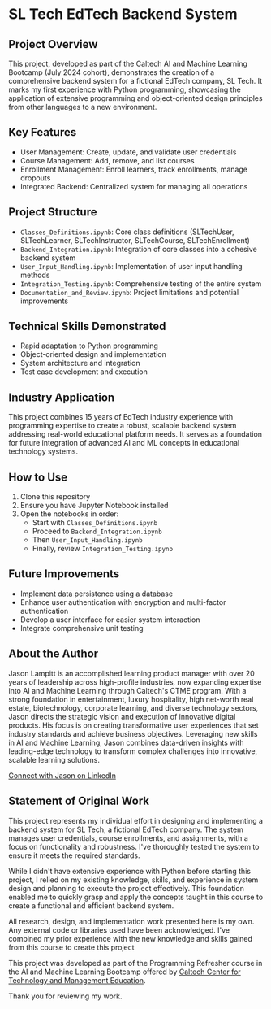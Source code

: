 # SL Tech EdTech Backend System

## Project Overview
This project, developed as part of the Caltech AI and Machine Learning Bootcamp (July 2024 cohort), demonstrates the creation of a comprehensive backend system for a fictional EdTech company, SL Tech. It marks my first experience with Python programming, showcasing the application of extensive programming and object-oriented design principles from other languages to a new environment.

## Key Features
- User Management: Create, update, and validate user credentials
- Course Management: Add, remove, and list courses
- Enrollment Management: Enroll learners, track enrollments, manage dropouts
- Integrated Backend: Centralized system for managing all operations

## Project Structure
- `Classes_Definitions.ipynb`: Core class definitions (SLTechUser, SLTechLearner, SLTechInstructor, SLTechCourse, SLTechEnrollment)
- `Backend_Integration.ipynb`: Integration of core classes into a cohesive backend system
- `User_Input_Handling.ipynb`: Implementation of user input handling methods
- `Integration_Testing.ipynb`: Comprehensive testing of the entire system
- `Documentation_and_Review.ipynb`: Project limitations and potential improvements

## Technical Skills Demonstrated
- Rapid adaptation to Python programming
- Object-oriented design and implementation
- System architecture and integration
- Test case development and execution

## Industry Application
This project combines 15 years of EdTech industry experience with programming expertise to create a robust, scalable backend system addressing real-world educational platform needs. It serves as a foundation for future integration of advanced AI and ML concepts in educational technology systems.

## How to Use
1. Clone this repository
2. Ensure you have Jupyter Notebook installed
3. Open the notebooks in order:
   - Start with `Classes_Definitions.ipynb`
   - Proceed to `Backend_Integration.ipynb`
   - Then `User_Input_Handling.ipynb`
   - Finally, review `Integration_Testing.ipynb`

## Future Improvements
- Implement data persistence using a database
- Enhance user authentication with encryption and multi-factor authentication
- Develop a user interface for easier system interaction
- Integrate comprehensive unit testing

## About the Author

Jason Lampitt is an accomplished learning product manager with over 20 years of leadership across high-profile industries, now expanding expertise into AI and Machine Learning through Caltech's CTME program. With a strong foundation in entertainment, luxury hospitality, high net-worth real estate, biotechnology, corporate learning, and diverse technology sectors, Jason directs the strategic vision and execution of innovative digital products. His focus is on creating transformative user experiences that set industry standards and achieve business objectives. Leveraging new skills in AI and Machine Learning, Jason combines data-driven insights with leading-edge technology to transform complex challenges into innovative, scalable learning solutions.

[Connect with Jason on LinkedIn](https://www.linkedin.com/in/jlampitt/)

## Statement of Original Work

This project represents my individual effort in designing and implementing a backend system for SL Tech, a fictional EdTech company. The system manages user credentials, course enrollments, and assignments, with a focus on functionality and robustness. I've thoroughly tested the system to ensure it meets the required standards.

While I didn't have extensive experience with Python before starting this project, I relied on my existing knowledge, skills, and experience in system design and planning to execute the project effectively. This foundation enabled me to quickly grasp and apply the concepts taught in this course to create a functional and efficient backend system.

All research, design, and implementation work presented here is my own. Any external code or libraries used have been acknowledged. I've combined my prior experience with the new knowledge and skills gained from this course to create this project

This project was developed as part of the Programming Refresher course in the AI and Machine Learning Bootcamp offered by [Caltech Center for Technology and Management Education](https://ctme.caltech.edu/).

Thank you for reviewing my work.
